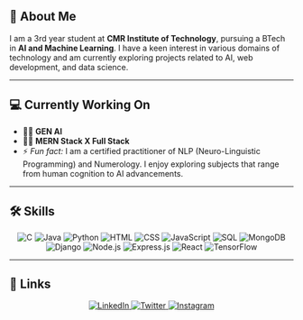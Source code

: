 ## 🚀 About Me

I am a 3rd year student at **CMR Institute of Technology**, pursuing a BTech in **AI and Machine Learning**. I have a keen interest in various domains of technology and am currently exploring projects related to AI, web development, and data science.

---

## 💻 Currently Working On

- 👩‍💻 **GEN AI**
- 👩‍💻 **MERN Stack X Full Stack**
- ⚡️ *Fun fact:* I am a certified practitioner of NLP (Neuro-Linguistic Programming) and Numerology. I enjoy exploring subjects that range from human cognition to AI advancements.

---

## 🛠 Skills

<div align="center">
  <img src="https://img.shields.io/badge/C-00599C?style=for-the-badge&logo=c&logoColor=white&logoWidth=40" alt="C">
  <img src="https://img.shields.io/badge/Java-007396?style=for-the-badge&logo=java&logoColor=white&logoWidth=40" alt="Java">
  <img src="https://img.shields.io/badge/Python-3776AB?style=for-the-badge&logo=python&logoColor=white&logoWidth=40" alt="Python">
  <img src="https://img.shields.io/badge/HTML5-E34F26?style=for-the-badge&logo=html5&logoColor=white&logoWidth=40" alt="HTML">
  <img src="https://img.shields.io/badge/CSS3-1572B6?style=for-the-badge&logo=css3&logoColor=white&logoWidth=40" alt="CSS">
  <img src="https://img.shields.io/badge/JavaScript-F7DF1E?style=for-the-badge&logo=javascript&logoColor=black&logoWidth=40" alt="JavaScript">
  <img src="https://img.shields.io/badge/SQL-4479A1?style=for-the-badge&logo=postgresql&logoColor=white&logoWidth=40" alt="SQL">
  <img src="https://img.shields.io/badge/MongoDB-4EA94B?style=for-the-badge&logo=mongodb&logoColor=white&logoWidth=40" alt="MongoDB">
  <img src="https://img.shields.io/badge/Django-092E20?style=for-the-badge&logo=django&logoColor=white&logoWidth=40" alt="Django">
  <img src="https://img.shields.io/badge/Node.js-339933?style=for-the-badge&logo=node.js&logoColor=white&logoWidth=40" alt="Node.js">
  <img src="https://img.shields.io/badge/Express.js-000000?style=for-the-badge&logo=express&logoColor=white&logoWidth=40" alt="Express.js">
  <img src="https://img.shields.io/badge/React-61DAFB?style=for-the-badge&logo=react&logoColor=black&logoWidth=40" alt="React">
  <img src="https://img.shields.io/badge/TensorFlow-FF6F00?style=for-the-badge&logo=tensorflow&logoColor=white&logoWidth=40" alt="TensorFlow">
</div>

---

## 🔗 Links

<div align="center">
  <a href="https://www.linkedin.com/in/anup-dangi/">
    <img src="https://img.shields.io/badge/linkedin-0A66C2?style=for-the-badge&logo=linkedin&logoColor=white" alt="LinkedIn">
  </a>
  <a href="https://x.com/AnupDangi369">
    <img src="https://img.shields.io/badge/twitter-1DA1F2?style=for-the-badge&logo=twitter&logoColor=white" alt="Twitter">
  </a>
  <a href="https://www.instagram.com/anupdangi11/">
    <img src="https://img.shields.io/badge/Instagram-%23E4405F.svg?style=for-the-badge&logo=Instagram&logoColor=white" alt="Instagram">
  </a>
</div>
